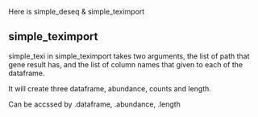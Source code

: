 Here is simple_deseq & simple_teximport


## simple_teximport

simple_texi in simple_teximport takes two arguments, the list of path that gene result has, and the list of column names that given to each of the dataframe. 

It will create three dataframe, abundance, counts and length. 

Can be accssed by .dataframe, .abundance, .length


